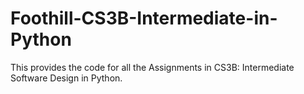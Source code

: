 # Foothill-CS3B-Intermediate-in-Python
This provides the code for all the Assignments in CS3B: Intermediate Software Design in Python.
